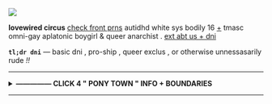 ![](https://i.postimg.cc/LsDxmrHq/banner.png)

__lovewired circus__ [check front prns](https://pluralkit.xyz/f/pnysa) autidhd white sys bodily 16 [+](https://pronouns.cc/@malewife) tmasc omni-gay aplatonic boygirl & queer anarchist . [ext abt us + dni](https://bundlrs.cc/artists)

**`tl;dr dni`** — basic dni , pro-ship , queer exclus , or otherwise unnessasarily rude *!!*

---

<details>
<summary> <b>————— CLICK 4 " PONY TOWN " INFO + BOUNDARIES </b> </summary>
<br>

hi we just like sitting and observing and getting our play time up for shits and giggles . generally dni if we don't know you + we don't share interests ; unless ur a sys / sourcemate , we'd probably be fine with interacting but we're socially awkward + anxious .

we're usually off tab doing something else .. or afk on our switch or smth .. whisper if u want us to see your message 4 sure ( if we have you friended dw we always check our personal chatlog , mainly 4 randos ! )

don't cuddle or hide unless c+h in name ; friends are okay 2 c+h regardless :3 we're going to ignore you if you have looking for rp on and we don't know you ; personal comfort , we don't rp & it makes us uncomfortable .

if you copy any of our skins we will hunt you for sport 😁 inspo ok to a certain degree ?? we hide freely , if u mildly annoy us u will be hidden ; like if u boop us repeatedly or purposely try to cover us .

we're always somewhere around the heart lake , southwest of the library , if u wanna find us ! *occasionally* at the library or our island .

**dumb discourse stuff :** shut up about touch triggers and touch discomforts go outside ppl have boundaries ( as an autistic person uncomfortable with random touch , including in social games we play , u don't dictate what im uncomfortable with )

</details>

---
